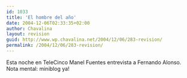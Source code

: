 ```yaml
---
id: 1033
title: 'El hombre del año'
date: 2004-12-06T02:33:35+02:00
author: Chavalina
layout: revision
guid: http://www.wp.chavalina.net/2004/12/06/283-revision/
permalink: /2004/12/06/283-revision/
---
```

Esta noche en TeleCinco Manel Fuentes entrevista a Fernando Alonso.  
Nota mental: miniblog ya!